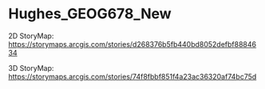 # Hughes_GEOG678_New
2D StoryMap: https://storymaps.arcgis.com/stories/d268376b5fb440bd8052defbf8884634

3D StoryMap: https://storymaps.arcgis.com/stories/74f8fbbf851f4a23ac36320af74bc75d
